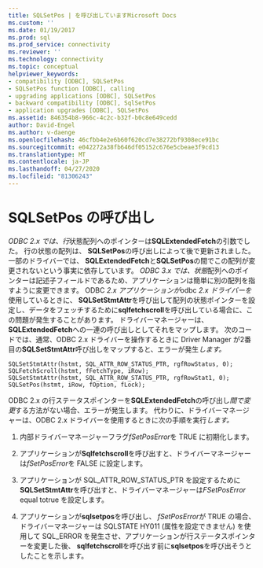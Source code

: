 ```yaml
---
title: SQLSetPos | を呼び出していますMicrosoft Docs
ms.custom: ''
ms.date: 01/19/2017
ms.prod: sql
ms.prod_service: connectivity
ms.reviewer: ''
ms.technology: connectivity
ms.topic: conceptual
helpviewer_keywords:
- compatibility [ODBC], SQLSetPos
- SQLSetPos function [ODBC], calling
- upgrading applications [ODBC], SQLSetPos
- backward compatibility [ODBC], SqlSetPos
- application upgrades [ODBC], SQLSetPos
ms.assetid: 846354b8-966c-4c2c-b32f-b0c8e649cedd
author: David-Engel
ms.author: v-daenge
ms.openlocfilehash: 46cfbb4e2e6b60f620cd7e38272bf9308ece91bc
ms.sourcegitcommit: e042272a38fb646df05152c676e5cbeae3f9cd13
ms.translationtype: MT
ms.contentlocale: ja-JP
ms.lasthandoff: 04/27/2020
ms.locfileid: "81306243"
---
```

# <a name="calling-sqlsetpos"></a>SQLSetPos の呼び出し
*ODBC 2.x では、行*状態配列へのポインターは**SQLExtendedFetch**の引数でした。 行の状態の配列は、 **SQLSetPos**の呼び出しによって後で更新されました。 一部のドライバーでは、 **SQLExtendedFetch**と**SQLSetPos**の間でこの配列が変更されないという事実に依存しています。 *ODBC 3.x では、状態*配列へのポインターは記述子フィールドであるため、アプリケーションは簡単に別の配列を指すように変更できます。 ODBC *2.x アプリケーションが*odbc *2.x ドライバーを*使用しているときに、 **SQLSetStmtAttr**を呼び出して配列の状態ポインターを設定し、データをフェッチするために**sqlfetchscroll**を呼び出している場合に、この問題が発生することがあります。 ドライバーマネージャーは、 **SQLExtendedFetch**への一連の呼び出しとしてそれをマップします。 次のコードでは、通常、ODBC 2.x ドライバーを操作するときに Driver Manager が2番目の**SQLSetStmtAttr**呼び出しをマップすると、エラーが発生*します。*  
  
```  
SQLSetStmtAttr(hstmt, SQL_ATTR_ROW_STATUS_PTR, rgfRowStatus, 0);  
SQLFetchScroll(hstmt, fFetchType, iRow);  
SQLSetStmtAttr(hstmt, SQL_ATTR_ROW_STATUS_PTR, rgfRowStat1, 0);  
SQLSetPos(hstmt, iRow, fOption, fLock);  
```  
  
 ODBC 2.x の行ステータスポインターを**SQLExtendedFetch**の呼び出し*間で変更*する方法がない場合、エラーが発生します。 代わりに、ドライバーマネージャーは、ODBC 2.x ドライバーを使用するときに次の手順を実行*します。*  
  
1.  内部ドライバーマネージャーフラグ*fSetPosError*を TRUE に初期化します。  
  
2.  アプリケーションが**Sqlfetchscroll**を呼び出すと、ドライバーマネージャーは*fSetPosError*を FALSE に設定します。  
  
3.  アプリケーションが SQL_ATTR_ROW_STATUS_PTR を設定するために**SQLSetStmtAttr**を呼び出すと、ドライバーマネージャーは*FSetPosError* equal totrue を設定します。  
  
4.  アプリケーションが**sqlsetpos**を呼び出し、 *fSetPosError*が TRUE の場合、ドライバーマネージャーは SQLSTATE HY011 (属性を設定できません) を使用して SQL_ERROR を発生させ、アプリケーションが行ステータスポインターを変更した後、 **sqlfetchscroll**を呼び出す前に**sqlsetpos**を呼び出そうとしたことを示します。
